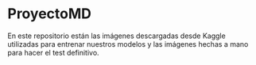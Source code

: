 # ProyectoMD

En este repositorio están las imágenes descargadas desde Kaggle utilizadas para entrenar nuestros modelos y las imágenes hechas a mano para hacer el test definitivo. 
